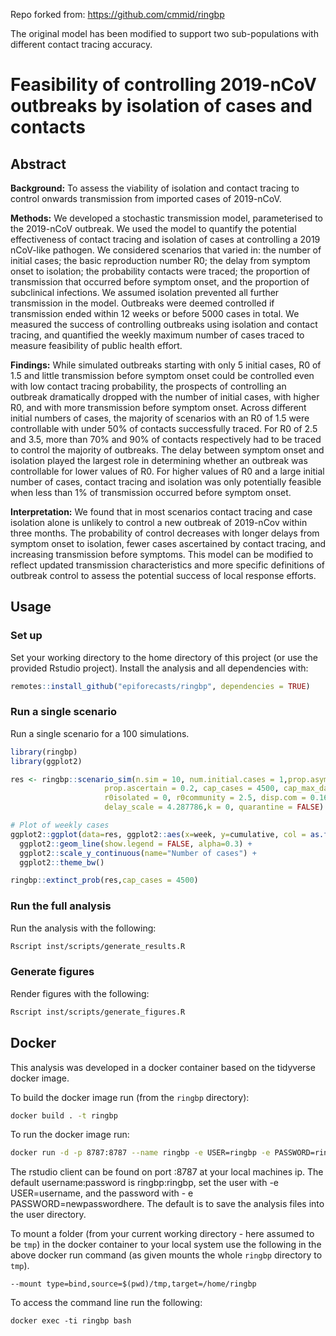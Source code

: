 Repo forked from: https://github.com/cmmid/ringbp


The original model has been modified to support two sub-populations with different contact tracing accuracy.


# Feasibility of controlling 2019-nCoV outbreaks by isolation of cases and contacts

## Abstract


**Background:** To assess the viability of isolation and contact tracing to control onwards transmission from imported cases of 2019-nCoV.

**Methods:** We developed a stochastic transmission model, parameterised to the 2019-nCoV outbreak. We used the model to quantify the potential effectiveness of contact tracing and isolation of cases at controlling a 2019 nCoV-like pathogen. We considered scenarios that varied in: the number of initial cases; the basic reproduction number R0; the delay from symptom onset to isolation; the probability contacts were traced; the proportion of transmission that occurred before symptom onset, and the proportion of subclinical infections. We assumed isolation prevented all further transmission in the model. Outbreaks were deemed controlled if transmission ended within 12 weeks or before 5000 cases in total. We measured the success of controlling outbreaks using isolation and contact tracing, and quantified the weekly maximum number of cases traced to measure feasibility of public health effort. 

**Findings:** While simulated outbreaks starting with only 5 initial cases, R0 of 1.5 and little transmission before symptom onset could be controlled even with low contact tracing probability, the prospects of controlling an outbreak dramatically dropped with the number of initial cases, with higher R0, and with more transmission before symptom onset. Across different initial numbers of cases, the majority of scenarios with an R0 of 1.5 were controllable with under 50% of contacts successfully traced. For R0 of 2.5 and 3.5, more than 70% and 90% of contacts respectively had to be traced to control the majority of outbreaks. The delay between symptom onset and isolation played the largest role in determining whether an outbreak was controllable for lower values of R0. For higher values of R0 and a large initial number of cases, contact tracing and isolation was only potentially feasible when less than 1% of transmission occurred before symptom onset.

**Interpretation:** We found that in most scenarios contact tracing and case isolation alone is unlikely to control a new outbreak of 2019-nCov within three months. The probability of control decreases with longer delays from symptom onset to isolation, fewer cases ascertained by contact tracing, and increasing transmission before symptoms. This model can be modified to reflect updated transmission characteristics and more specific definitions of outbreak control to assess the potential success of local response efforts.

## Usage

### Set up

Set your working directory to the home directory of this project (or use the provided Rstudio project). Install the analysis and all dependencies with: 

```r
remotes::install_github("epiforecasts/ringbp", dependencies = TRUE)
```

### Run a single scenario

Run a single scenario for a 100 simulations.

```r
library(ringbp)
library(ggplot2)

res <- ringbp::scenario_sim(n.sim = 10, num.initial.cases = 1,prop.asym=0,
                     prop.ascertain = 0.2, cap_cases = 4500, cap_max_days = 350,
                     r0isolated = 0, r0community = 2.5, disp.com = 0.16, disp.iso = 1, delay_shape = 1.651524,
                     delay_scale = 4.287786,k = 0, quarantine = FALSE)

# Plot of weekly cases
ggplot2::ggplot(data=res, ggplot2::aes(x=week, y=cumulative, col = as.factor(sim))) +
  ggplot2::geom_line(show.legend = FALSE, alpha=0.3) +
  ggplot2::scale_y_continuous(name="Number of cases") + 
  ggplot2::theme_bw()

ringbp::extinct_prob(res,cap_cases = 4500)
```

### Run the full analysis

Run the analysis with the following:

```bash
Rscript inst/scripts/generate_results.R
```

### Generate figures

Render figures with the following:

```bash
Rscript inst/scripts/generate_figures.R
```

## Docker 

This analysis was developed in a docker container based on the tidyverse docker image. 

To build the docker image run (from the `ringbp` directory):

```bash
docker build . -t ringbp
```

To run the docker image run:

```bash
docker run -d -p 8787:8787 --name ringbp -e USER=ringbp -e PASSWORD=ringbp ringbp
```

The rstudio client can be found on port :8787 at your local machines ip. The default username:password is ringbp:ringbp, set the user with -e USER=username, and the password with - e PASSWORD=newpasswordhere. The default is to save the analysis files into the user directory.

To mount a folder (from your current working directory - here assumed to be `tmp`) in the docker container to your local system use the following in the above docker run command (as given mounts the whole `ringbp` directory to `tmp`).

```{bash, eval = FALSE}
--mount type=bind,source=$(pwd)/tmp,target=/home/ringbp
```

To access the command line run the following:

```{bash, eval = FALSE}
docker exec -ti ringbp bash
```

